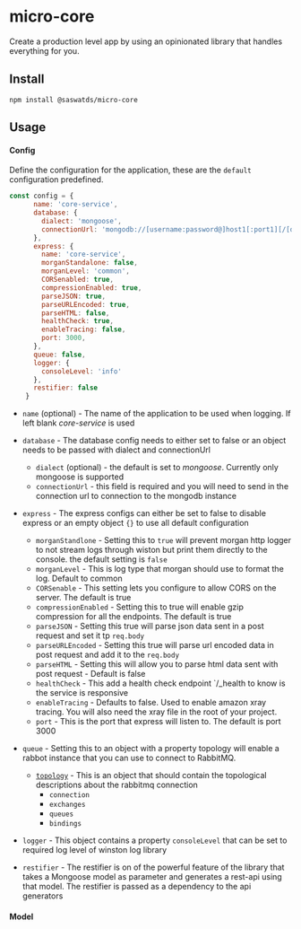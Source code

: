 # micro-core

Create a production level app by using an opinionated library that handles everything for you.

## Install

`npm install @saswatds/micro-core`

## Usage

#### Config
Define the configuration for the application, these are the `default` configuration predefined.

``` javascript
const config = {
      name: 'core-service',
      database: {
        dialect: 'mongoose',
        connectionUrl: 'mongodb://[username:password@]host1[:port1][/[database][?options]]'
      },
      express: {
        name: 'core-service',
        morganStandalone: false, 
        morganLevel: 'common',
        CORSenabled: true,
        compressionEnabled: true,
        parseJSON: true,
        parseURLEncoded: true,
        parseHTML: false,
        healthCheck: true,
        enableTracing: false,
        port: 3000,
      },
      queue: false,
      logger: {
        consoleLevel: 'info'
      },
      restifier: false
    }
```

* `name` (optional) - The name of the application to be used when logging. If left blank  *core-service* is used
* `database` - The database config needs to either set to false or an object needs to be passed with dialect and connectionUrl
  - `dialect` (optional) - the default is set to *mongoose*. Currently only mongoose is supported
  - `connectionUrl` - this field is required and you will need to send in the connection url to connection to the mongodb instance
* `express` - The express configs can either be set to false to disable express or an empty object `{}` to use all default configuration
  - `morganStandlone` - Setting this to `true` will prevent morgan http logger to not stream logs through wiston but print them directly to the console. the default setting is `false`
  - `morganLevel` - This is log type that morgan should use to format the log. Default to common
  - `CORSenable` - This setting lets you configure to allow CORS on the server. The default is true
  - `compressionEnabled` - Setting this to true will enable gzip compression for all the endpoints. The default is true
  - `parseJSON` - Setting this true will parse json data sent in a post request and set it tp `req.body`
  -  `parseURLEncoded` - Setting this true will parse url encoded data in post request and add it to the `req.body`
  - `parseHTML` - Setting this will allow you to parse html data sent with post request - Default is false
  - `healthCheck` - This add a health check endpoint `/_health to know is the service is responsive
  - `enableTracing` - Defaults to false. Used to enable amazon xray tracing. You will also need the xray file in the root of your project.
  - `port` - This is the port that express will listen to. The default is port 3000
* `queue` - Setting this to an object with a property topology will enable a rabbot instance that you can use to connect to RabbitMQ.
  - [`topology`](https://github.com/arobson/rabbot#configuration-via-json) - This is an object that should contain the topological descriptions about the rabbitmq connection 
    - `connection`
    - `exchanges`
    - `queues`
    - `bindings`
* `logger` - This object contains a property `consoleLevel` that can be set to required log level of winston log library

* `restifier` - The restifier is on of the powerful feature of the library that takes a Mongoose model as parameter and generates a rest-api using that model. The restifier is passed as a dependency to the api generators

#### Model

